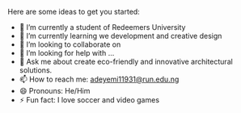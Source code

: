 Here are some ideas to get you started:

- 🔭 I’m currently a student of Redeemers University
- 🌱 I’m currently learning we development and creative design
- 👯 I’m looking to collaborate on 
- 🤔 I’m looking for help with ...
- 💬 Ask me about create eco-friendly and innovative architectural solutions.
- 📫 How to reach me: adeyemi11931@run.edu.ng
- 😄 Pronouns: He/Him
- ⚡ Fun fact: I love soccer and video games
  
